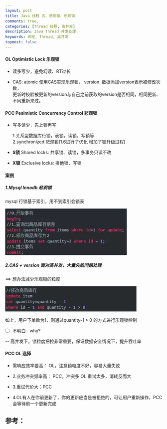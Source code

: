 ```yaml
---
layout: post
title: Java 线程 五、悲观锁、乐观锁
comments: true,
categories: [Thread 线程, 高并发]
description: Java Thread 并发处理
keywords: 线程, Thread, 高并发
topmost: false
---
```


#### OL Optimistic Lock 乐观锁

- 读多写少，避免幻读、RT过长

- CAS: atomic 使用CAS实现乐观锁， version: 数据添加version表示被修改次数，  
  更新时校验被更新的version与自己之前获取的version是否相同，相同更新、不同重新来过。



#### PCC Pesimistic Concurrency Control 悲观锁

- 写多读少，先上锁再写

  1.关系型数据库行锁，表锁，读锁，写锁等  
  2.synchronized 悲观锁(1.6进行了优化 增加了锁升级过程)

- **S锁** Shared locks:        共享锁、读锁，多事务只读不改

- **X锁** Exclusive locks:    排他锁、写锁



#### 案例

##### 1.Mysql Innodb 悲观锁

mysql 行锁基于索引，用不到索引会锁表

![1.MysqlInnodb悲观锁](/images/posts/2016-07-02-thread-pcc-ol/1.MysqlInnodb悲观锁.png)

##### 2.CAS + version 面对高并发，大量失败问题处理

==> 想办法减少乐观锁的粒度

![CASversion](/images/posts/2016-07-02-thread-pcc-ol/CASversion.png)

如上，用户下单数为1，则通过quantity-1 > 0 的方式进行乐观锁控制

- [ ] 不明白--why?

-- 高并发下，锁粒度把控非常重要，保证数据安全情况下，提升吞吐率



#### PCC OL 选择

- 需响应效率要高： OL，注意锁粒度不好，容易大量失败 

- 2.业务冲突频率高： PCC，冲突多 OL 重试太多，消耗反而大 

- 3.重试代价大：PCC 

- 4.OL有人在你前更新了，你的更新应当是被拒绝的，可让用户重新操作，PCC会等待前一个更新完成








## 参考：

